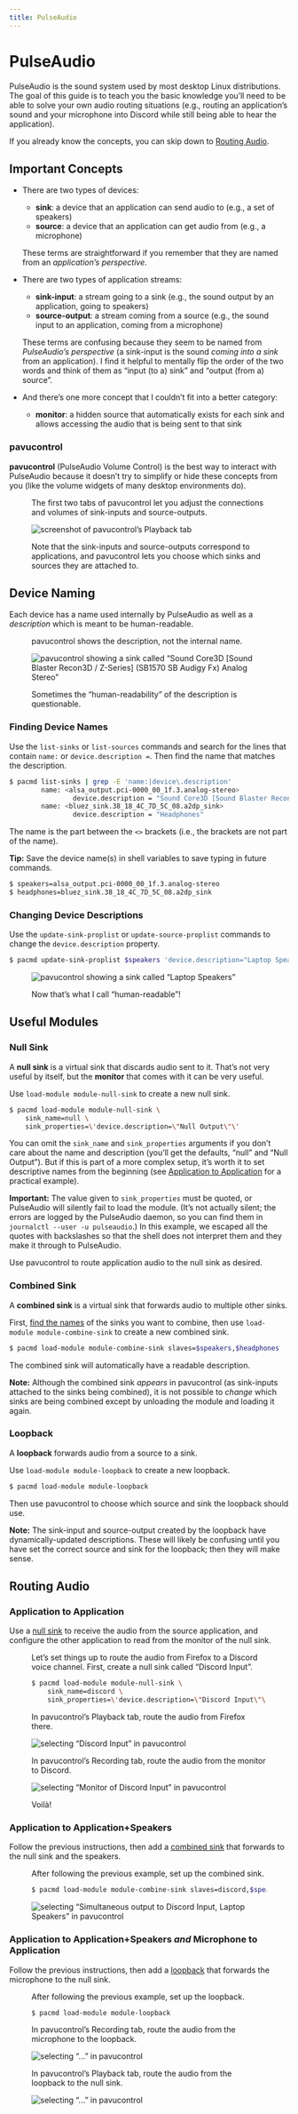 ```yaml
---
title: PulseAudio
---
```


# PulseAudio

PulseAudio is the sound system used by most desktop Linux distributions. The
goal of this guide is to teach you the basic knowledge you’ll need to be able
to solve your own audio routing situations (e.g., routing an application’s sound
and your microphone into Discord while still being able to hear the
application).

If you already know the concepts, you can skip down to [Routing
Audio](#routing-audio).

## Important Concepts

* There are two types of devices:

  * **sink**: a device that an application can send audio to (e.g., a set of
    speakers)
  * **source**: a device that an application can get audio from (e.g., a
    microphone)

  These terms are straightforward if you remember that they are named from an
  *application’s perspective*.

* There are two types of application streams:

  * **sink-input**: a stream going to a sink (e.g., the sound output by an
    application, going to speakers)
  * **source-output**: a stream coming from a source (e.g., the sound input to
    an application, coming from a microphone)

  These terms are confusing because they seem to be named from *PulseAudio’s
  perspective* (a sink-input is the sound *coming into a sink* from an
  application). I find it helpful to mentally flip the order of the two words
  and think of them as “input (to a) sink” and “output (from a) source”.

* And there’s one more concept that I couldn’t fit into a better category:

  * **monitor**: a hidden source that automatically exists for each sink and
    allows accessing the audio that is being sent to that sink

### pavucontrol

**pavucontrol** (PulseAudio Volume Control) is the best way to interact with
PulseAudio because it doesn’t try to simplify or hide these concepts from you
(like the volume widgets of many desktop environments do). 

<figure>

The first two tabs of pavucontrol let you adjust the connections and volumes of
sink-inputs and source-outputs.

![screenshot of pavucontrol’s Playback tab](/media/pulseaudio/pavucontrol.svg)

Note that the sink-inputs and source-outputs correspond to applications, and
pavucontrol lets you choose which sinks and sources they are attached to.

</figure>


## Device Naming

Each device has a name used internally by PulseAudio as well as a *description*
which is meant to be human-readable.

<figure>

pavucontrol shows the description, not the internal name.

![pavucontrol showing a sink called “Sound Core3D [Sound Blaster Recon3D / Z-Series] (SB1570 SB Audigy Fx) Analog Stereo”](/media/pulseaudio/pavucontrol-long-name.png)

Sometimes the “human-readability” of the description is questionable.

</figure>

### Finding Device Names

Use the `list-sinks` or `list-sources`
commands and search for the lines that contain `name:` or `device.description
=`. Then find the name that matches the description.

```bash
$ pacmd list-sinks | grep -E 'name:|device\.description'
        name: <alsa_output.pci-0000_00_1f.3.analog-stereo>
                device.description = "Sound Core3D [Sound Blaster Recon3D / Z-Series] (SB1570 SB Audigy Fx) Analog Stereo"
        name: <bluez_sink.38_18_4C_7D_5C_08.a2dp_sink>
                device.description = "Headphones"
```

The name is the part between the `<>` brackets (i.e., the brackets are not part
of the name).

<aside class=tip>

**Tip:** Save the device name(s) in shell variables to save typing in future commands.

```bash
$ speakers=alsa_output.pci-0000_00_1f.3.analog-stereo
$ headphones=bluez_sink.38_18_4C_7D_5C_08.a2dp_sink
```

</aside>

### Changing Device Descriptions

Use the `update-sink-proplist` or `update-source-proplist` commands to change
the `device.description` property.

```bash
$ pacmd update-sink-proplist $speakers 'device.description="Laptop Speakers"'
```

<figure>

![pavucontrol showing a sink called “Laptop Speakers”](/media/pulseaudio/pavucontrol-short-name.png)

Now that’s what I call “human-readable”!

</figure>


## Useful Modules

### Null Sink

A **null sink** is a virtual sink that discards audio sent to it. That’s not
very useful by itself, but the **monitor** that comes with it can be very
useful.

Use `load-module module-null-sink` to create a new null sink.

```bash
$ pacmd load-module module-null-sink \
    sink_name=null \
    sink_properties=\'device.description=\"Null Output\"\'
```

You can omit the `sink_name` and `sink_properties` arguments if you don’t care
about the name and description (you’ll get the defaults, “null” and “Null
Output”). But if this is part of a more complex setup, it’s worth it to set
descriptive names from the beginning (see [Application to
Application](#application-to-application) for a practical example).

<aside class=important>

**Important:** The value given to `sink_properties` must be quoted, or
PulseAudio will silently fail to load the module. (It’s not actually silent; the
errors are logged by the PulseAudio daemon, so you can find them in `journalctl
--user -u pulseaudio`.) In this example, we escaped all the quotes with
backslashes so that the shell does not interpret them and they make it through
to PulseAudio.

</aside>

Use pavucontrol to route application audio to the null sink as desired.

### Combined Sink

A **combined sink** is a virtual sink that forwards audio to multiple other
sinks.

First, [find the names](#finding-device-names) of the sinks you want to combine,
then use `load-module module-combine-sink` to create a new combined sink.

```bash
$ pacmd load-module module-combine-sink slaves=$speakers,$headphones
```

The combined sink will automatically have a readable description.

<aside class=note>

**Note:** Although the combined sink *appears* in pavucontrol (as sink-inputs
attached to the sinks being combined), it is not possible to *change* which
sinks are being combined except by unloading the module and loading it again.

</aside>

### Loopback

A **loopback** forwards audio from a source to a sink.

Use `load-module module-loopback` to create a new loopback.

```bash
$ pacmd load-module module-loopback
```

Then use pavucontrol to choose which source and sink the loopback should use.

<aside class=note>

**Note:** The sink-input and source-output created by the loopback have
dynamically-updated descriptions. These will likely be confusing until you have
set the correct source and sink for the loopback; then they will make sense.

</aside>


## Routing Audio

### Application to Application

Use a [null sink](#null-sink) to receive the audio from the source application,
and configure the other application to read from the monitor of the null sink.

<figure>

Let’s set things up to route the audio from Firefox to a Discord voice channel.
First, create a null sink called “Discord Input”.

```bash
$ pacmd load-module module-null-sink \
    sink_name=discord \
    sink_properties=\'device.description=\"Discord Input\"\'
```

In pavucontrol’s Playback tab, route the audio from Firefox there.

![selecting “Discord Input” in pavucontrol](/media/pulseaudio/pavucontrol-discord-input.png)

In pavucontrol’s Recording tab, route the audio from the monitor to Discord.

<p><img id=monitor-img class=secret-border alt="selecting “Monitor of Discord Input” in pavucontrol" src="/media/pulseaudio/pavucontrol-monitor-of-discord-input.png"></p>

Voilà!

</figure>

### Application to Application+Speakers

Follow the previous instructions, then add a [combined sink](#combined-sink)
that forwards to the null sink and the speakers.

<figure>

After following the previous example, set up the combined sink.

```bash
$ pacmd load-module module-combine-sink slaves=discord,$speakers
```

![selecting “Simultaneous output to Discord Input, Laptop Speakers” in pavucontrol](/media/pulseaudio/pavucontrol-simultaneous-output.png)

</figure>

### Application to Application+Speakers *and* Microphone to Application

Follow the previous instructions, then add a [loopback](#loopback) that forwards
the microphone to the null sink.

<figure>

After following the previous example, set up the loopback.

```bash
$ pacmd load-module module-loopback
```

In pavucontrol’s Recording tab, route the audio from the microphone to the
loopback.

![selecting “...” in pavucontrol](/media/pulseaudio/pavucontrol-loopback-recording.png)

In pavucontrol’s Playback tab, route the audio from the loopback to the null
sink.

![selecting “...” in pavucontrol](/media/pulseaudio/pavucontrol-loopback-playback.png)

</figure>


<style>
#monitor-img:hover {border-color: ;}
</style>
<script>
function monitorImageToggle() {
  const image = document.getElementById("monitor-img");
  if (image.src.includes("pavucontrol")) {
    image.src = "/media/pulseaudio/monitor-of-discord-input.jpg";
  } else {
    image.src = "/media/pulseaudio/pavucontrol-monitor-of-discord-input.png";
  }
}
document.getElementById("monitor-img").addEventListener("click", monitorImageToggle);
</script>
